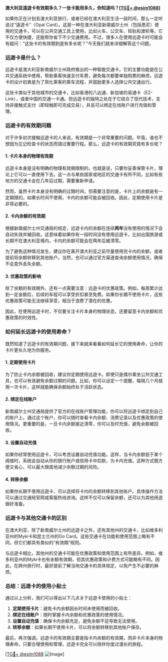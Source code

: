 **澳大利亚遠遊卡有效期多久？一张卡能用多久，你知道吗？[[TG💪+ @esim1088](https://t.me/s/esim1088)]**

如果你正在计划去澳大利亚旅行，或者已经在澳大利亚生活一段时间，那么一定听说过“遠遊卡”（Opal Card）。这是一种在澳大利亚新南威尔士州（包括悉尼）使用的交通卡，可以在公共交通工具上使用，比如火车、公交车、轻轨和渡轮等。它不仅方便快捷，还能帮你省下不少交通费用。不过，很多人在使用远遊卡时可能会有疑问：“这张卡的有效期到底有多长呢？”今天我们就来详细解答这个问题。

### **远遊卡是什么？**

远遊卡是澳大利亚新南威尔士州政府推出的一种智能交通卡。它的主要功能是在公共交通系统中使用，帮助乘客快速支付车费，避免每次都要单独购票的麻烦。远遊卡的设计初衷是为了简化乘客的乘车流程，并鼓励更多人选择公共交通出行。

这张卡类似于其他城市的交通卡，比如香港的八达通、新加坡的易通卡（EZ-Link），或者中国的交通一卡通。但远遊卡的独特之处在于它结合了现代技术，支持非接触式支付（即轻触即可完成交易），并且可以绑定在线账户进行充值和管理。

### **远遊卡的有效期问题**

对于许多初次接触远遊卡的人来说，有效期是一个非常重要的问题。毕竟，谁也不想因为忘记检查卡的状态而错过重要行程。那么，远遊卡的有效期究竟有多长呢？

#### **1. 卡片本身的物理有效期**
远遊卡本身是没有明确的物理有效期限制的。也就是说，只要你妥善保管卡片，理论上它可以一直使用下去。这一点与某些国家或地区的交通卡有所不同，比如有些地方的交通卡会在几年后过期，需要重新申请。

然而，虽然卡片本身没有明确的过期时间，但需要注意的是，卡片上的余额是有一定期限的。如果长时间不使用，卡内的余额可能会被回收。因此，定期使用卡片是非常必要的。

#### **2. 卡内余额的有效期**
根据新南威尔士州交通局的规定，远遊卡内的余额在连续**两年**没有使用的情况下会自动失效并被回收。这意味着如果你有一段时间没有使用远遊卡，比如出国旅游或长期不在澳大利亚境内，卡内的余额可能会在两年后被清零。

为了避免这种情况发生，建议你在离开澳大利亚之前尽量使用完卡内的余额，或者提前将余额转移到其他账户。当然，也可以通过官方渠道查询余额使用情况，确保不会意外丢失余额。

#### **3. 优惠政策的影响**
除了余额的有效期外，还有一点需要注意：远遊卡的优惠政策。例如，每周累计达到一定金额后，后续的车程可以享受折扣甚至免费。如果你长期不使用卡片，这些优惠政策可能无法继续享受，相当于浪费了潜在的优惠。

因此，在使用远遊卡时，不仅要关注卡片本身的物理状态，还要留意卡内余额和优惠政策的时效性。

### **如何延长远遊卡的使用寿命？**

既然知道了远遊卡的有效期问题，接下来就来看看如何延长它的使用寿命，让你的卡片更长久地为你服务。

#### **1. 定期使用卡片**
为了防止卡内余额被回收，建议你定期使用远遊卡。即使只是偶尔乘坐公共交通工具，也可以有效避免余额过期的问题。比如，你可以设定一个提醒，每隔几个月就用一次卡片，这样就能确保余额始终处于活跃状态。

#### **2. 绑定在线账户**
新南威尔士州交通局提供了官方的在线账户管理功能，你可以将远遊卡绑定到自己的账户上。通过这个账户，你可以随时查看卡内余额、消费记录以及优惠政策的使用情况。更重要的是，一旦卡内余额接近清零，你可以及时充值，避免余额被回收。

#### **3. 设置自动充值**
如果你经常使用远遊卡，可以考虑设置自动充值功能。这样，当卡内余额低于某个阈值时，系统会自动从你的银行账户或信用卡中扣款，为卡内充值。这种方式既方便又省心，可以最大限度地减少余额过期的风险。

#### **4. 转移余额**
如果你长期不使用远遊卡，可以选择将卡内的余额转移到其他账户。具体操作方法可以通过交通局官网或客服热线咨询。这样不仅可以保留余额，还可以为其他用途做好准备。

### **远遊卡与其他交通卡的区别**

在澳大利亚，除了新南威尔士州的远遊卡之外，还有其他州的交通卡，比如维多利亚州的Myki卡和昆士兰州的Go Card。这些交通卡在功能和使用范围上略有不同，但它们都具有类似的“有效期”规则。

与远遊卡相比，其他州的交通卡可能在优惠政策和使用范围上有所差异。例如，维多利亚州的Myki卡也有余额有效期，但其优惠政策和计费方式可能略有不同。因此，在跨州旅行时，最好提前了解当地交通卡的具体规定，以免产生不必要的麻烦。

### **总结：远遊卡的使用小贴士**

通过以上分析，我们可以得出以下几点关于远遊卡使用的小贴士：

1. **定期使用卡片**：避免卡内余额因长时间未使用而被回收。
2. **绑定在线账户**：随时掌握卡内余额和优惠政策的使用情况。
3. **设置自动充值**：确保卡内余额充足，避免余额不足导致无法使用。
4. **转移余额**：如果长期不使用卡片，可以将余额转移到其他账户保存。

最后，再次强调，远遊卡的有效期主要是指卡内余额的有效期，而非卡片本身的物理寿命。只要合理使用和管理，远遊卡完全可以陪伴你度过漫长的旅程。

[[TG💪+ @esim1088](https://t.me/s/esim1088) ![Image](https://i.postimg.cc/4NQfJmqS/Snipaste-2025-05-13-00-14-12.png)]